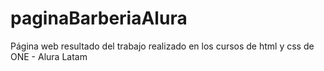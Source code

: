 # paginaBarberiaAlura
Página web resultado del trabajo realizado en los cursos de html y css de ONE - Alura Latam
